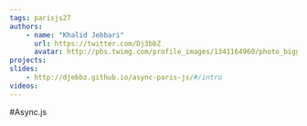 ```yaml
---
tags: parisjs27
authors:
    - name: "Khalid Jebbari"
      url: https://twitter.com/Dj3bbZ
      avatar: http://pbs.twimg.com/profile_images/1341164960/photo_bigger.jpeg
projects:
slides:
    - http://djebbz.github.io/async-paris-js/#/intro
videos:
---
```

#Async.js
